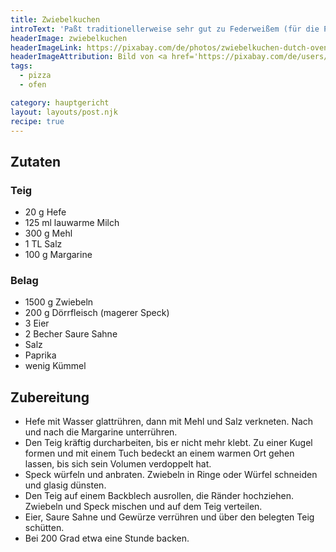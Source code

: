 ```yaml
---
title: Zwiebelkuchen
introText: 'Paßt traditionellerweise sehr gut zu Federweißem (für die Pfälzer: Neuer Wein), kann man aber auch sonst während des Jahres essen.'
headerImage: zwiebelkuchen
headerImageLink: https://pixabay.com/de/photos/zwiebelkuchen-dutch-oven-quiche-4481524/
headerImageAttribution: Bild von <a href='https://pixabay.com/de/users/mhollaen-1228658/?utm_source=link-attribution&amp;utm_medium=referral&amp;utm_campaign=image&amp;utm_content=4481524'>mhollaen</a> auf <a href='https://pixabay.com/de/?utm_source=link-attribution&amp;utm_medium=referral&amp;utm_campaign=image&amp;utm_content=4481524'>Pixabay</a>
tags:
  - pizza
  - ofen

category: hauptgericht
layout: layouts/post.njk
recipe: true
---
```

<div class="recipe__ingredients">

## Zutaten
### Teig

- 20 g Hefe
- 125 ml lauwarme Milch
- 300 g Mehl
- 1 TL Salz
- 100 g Margarine

### Belag

- 1500 g Zwiebeln
- 200 g Dörrfleisch (magerer Speck)
- 3 Eier
- 2 Becher Saure Sahne
- Salz
- Paprika
- wenig Kümmel

</div>
<div class="recipe__content">

## Zubereitung

- Hefe mit Wasser glattrühren, dann mit Mehl und Salz verkneten. Nach und nach die Margarine unterrühren.
- Den Teig kräftig durcharbeiten, bis er nicht mehr klebt. Zu einer Kugel formen und mit einem Tuch bedeckt an einem warmen Ort gehen lassen, bis sich sein Volumen verdoppelt hat.
- Speck würfeln und anbraten. Zwiebeln in Ringe oder Würfel schneiden und glasig dünsten.
- Den Teig auf einem Backblech ausrollen, die Ränder hochziehen. Zwiebeln und Speck mischen und auf dem Teig verteilen.
- Eier, Saure Sahne und Gewürze verrühren und über den belegten Teig schütten.
- Bei 200 Grad etwa eine Stunde backen.
</div>
